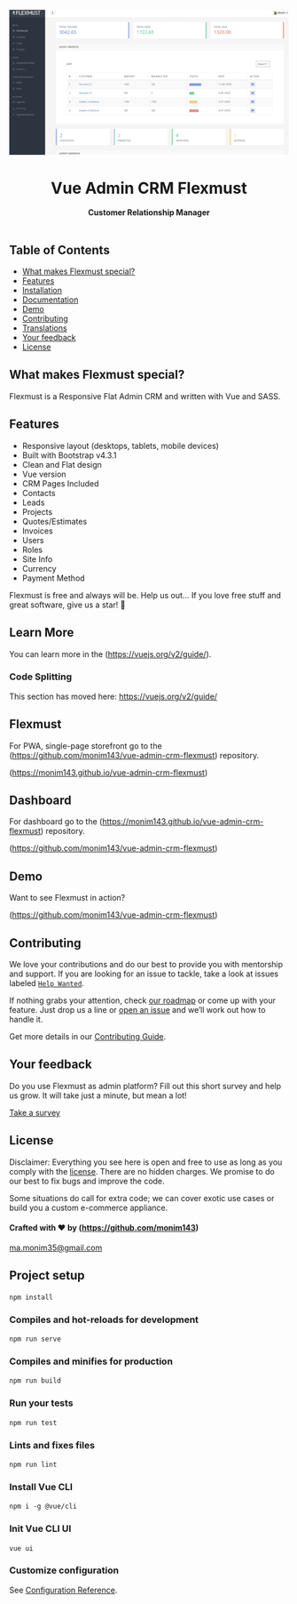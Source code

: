 ![](screenshots/screenshot1.png)

<div align="center">
  <h1>Vue Admin CRM Flexmust</h1>
</div>

<div align="center">
  <strong>Customer Relationship Manager</strong>
</div>

<br>

## Table of Contents

- [What makes Flexmust special?](#what-makes-Flexmust-special)
- [Features](#features)
- [Installation](#installation)
- [Documentation](#documentation)
- [Demo](#demo)
- [Contributing](#contributing)
- [Translations](#translations)
- [Your feedback](#your-feedback)
- [License](#license)

## What makes Flexmust special?

Flexmust is a Responsive Flat Admin CRM and written with Vue and SASS.

## Features

- Responsive layout (desktops, tablets, mobile devices)
- Built with Bootstrap v4.3.1
- Clean and Flat design
- Vue version
- CRM Pages Included
- Contacts
- Leads
- Projects
- Quotes/Estimates
- Invoices
- Users
- Roles
- Site Info
- Currency
- Payment Method

Flexmust is free and always will be.
Help us out… If you love free stuff and great software, give us a star! 🌟


## Learn More

You can learn more in the (https://vuejs.org/v2/guide/).

### Code Splitting

This section has moved here: https://vuejs.org/v2/guide/


## Flexmust

For PWA, single-page storefront go to the (https://github.com/monim143/vue-admin-crm-flexmust) repository.

(https://monim143.github.io/vue-admin-crm-flexmust)

## Dashboard

For dashboard go to the (https://monim143.github.io/vue-admin-crm-flexmust) repository.

(https://github.com/monim143/vue-admin-crm-flexmust)

## Demo

Want to see Flexmust in action?

(https://github.com/monim143/vue-admin-crm-flexmust)

## Contributing

We love your contributions and do our best to provide you with mentorship and support. If you are looking for an issue to tackle, take a look at issues labeled [`Help Wanted`](https://github.com/monim143/vue-admin-crm-flexmust).

If nothing grabs your attention, check [our roadmap](https://github.com/monim143/vue-admin-crm-flexmust) or come up with your feature. Just drop us a line or [open an issue](https://github.com/monim143/vue-admin-crm-flexmust/issues/new) and we’ll work out how to handle it.

Get more details in our [Contributing Guide](https://github.com/monim143).

## Your feedback

Do you use Flexmust as admin platform?
Fill out this short survey and help us grow. It will take just a minute, but mean a lot!

[Take a survey](https://github.com/monim143/vue-admin-crm-flexmust)

## License

Disclaimer: Everything you see here is open and free to use as long as you comply with the [license](https://github.com/monim143/vue-admin-crm-flexmust/blob/master/LICENSE). There are no hidden charges. We promise to do our best to fix bugs and improve the code.

Some situations do call for extra code; we can cover exotic use cases or build you a custom e-commerce appliance.

#### Crafted with ❤️ by (https://github.com/monim143)

ma.monim35@gmail.com


## Project setup
```
npm install
```

### Compiles and hot-reloads for development
```
npm run serve
```

### Compiles and minifies for production
```
npm run build
```

### Run your tests
```
npm run test
```

### Lints and fixes files
```
npm run lint
```

### Install Vue CLI
```
npm i -g @vue/cli
```

### Init Vue CLI UI
```
vue ui
```

### Customize configuration
See [Configuration Reference](https://cli.vuejs.org/config/).
